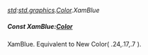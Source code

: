 _[std](../../modules/std/std-module.md):[std.graphics](../../modules/std/std-graphics.md).[Color](../../modules/std/std-graphics-color.md).XamBlue_
##### Const XamBlue:[Color](../../modules/std/std-graphics-color.md)
XamBlue. Equivalent to New Color( .24,.17,.7 ).
